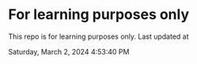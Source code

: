 # For learning purposes only
This repo is for learning purposes only.
Last updated at

Saturday, March 2, 2024 4:53:40 PM

